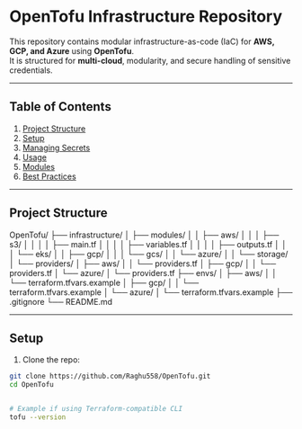 # OpenTofu Infrastructure Repository

This repository contains modular infrastructure-as-code (IaC) for **AWS, GCP, and Azure** using **OpenTofu**.  
It is structured for **multi-cloud**, modularity, and secure handling of sensitive credentials.

---

## Table of Contents

1. [Project Structure](#project-structure)  
2. [Setup](#setup)  
3. [Managing Secrets](#managing-secrets)  
4. [Usage](#usage)  
5. [Modules](#modules)  
6. [Best Practices](#best-practices)

---

## Project Structure

OpenTofu/
├── infrastructure/
│ ├── modules/
│ │ ├── aws/
│ │ │ ├── s3/
│ │ │ │ ├── main.tf
│ │ │ │ ├── variables.tf
│ │ │ │ ├── outputs.tf
│ │ │ └── eks/
│ │ ├── gcp/
│ │ │ └── gcs/
│ │ └── azure/
│ │ └── storage/
│ └── providers/
│ ├── aws/
│ │ └── providers.tf
│ ├── gcp/
│ │ └── providers.tf
│ └── azure/
│ └── providers.tf
├── envs/
│ ├── aws/
│ │ └── terraform.tfvars.example
│ ├── gcp/
│ │ └── terraform.tfvars.example
│ └── azure/
│ └── terraform.tfvars.example
├── .gitignore
└── README.md



---

## Setup

1. Clone the repo:

```bash
git clone https://github.com/Raghu558/OpenTofu.git
cd OpenTofu


# Example if using Terraform-compatible CLI
tofu --version
